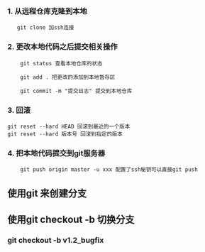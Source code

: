 ### 1. 从远程仓库克隆到本地
       git clone 加ssh连接
### 2. 更改本地代码之后提交相关操作
        git status 查看本地仓库的状态

        git add . 把更改的添加到本地暂存区

        git commit -m "提交日志" 提交到本地仓库
### 3. 回滚

    git reset --hard HEAD 回滚到最近的一个版本
    git reset --hard 版本号 回滚到指定的版本

### 4. 把本地代码提交到git服务器
        git push origin master -u xxx 配置了ssh秘钥可以直接git push    

## 使用git 来创建分支


## 使用git checkout -b 切换分支

### git checkout -b v1.2_bugfix

